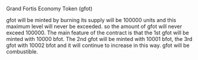 
Grand Fortis Economy Token (gfot)

gfot will be minted by burning
its supply will be 100000 units and this maximum level will never be exceeded. so the amount of gfot will never exceed 100000.
The main feature of the contract is that the 1st gfot will be minted with 10000 bfot. The 2nd gfot will be minted with 10001 bfot, the 3rd gfot with 10002 bfot and it will continue to increase in this way.
gfot will be combustible.
